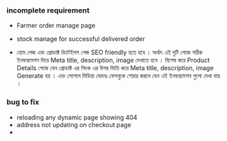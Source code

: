 ### incomplete requirement

- Farmer order manage page

- stock manage for successful delivered order

- হোম পেজ এবং প্রোডাক্ট ডিটেইলস পেজ SEO friendly হতে হবে । অর্থাৎ এই দুটি পেজে সঠিক ইনফরমেশন দিয়ে Meta title, description, image দেখাতে হবে । বিশেষ করে Product Details পেজে যেন প্রোডাক্ট এর লিংক এর উপর ভিত্তি করে Meta title, description, image Generate হয় । এবং সোশাল মিডিয়া যেমনঃ ফেসবুকে শেয়ার করলে যেন এই ইনফরমেশন গুলো দেখা যায় ।

### bug to fix

- reloading any dynamic page showing 404
- address not updating on checkout page
-
